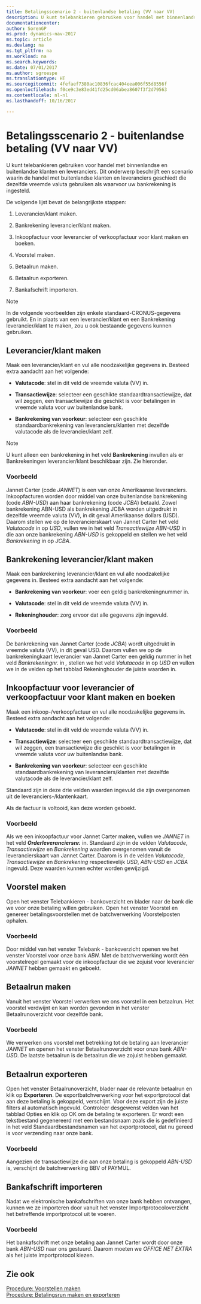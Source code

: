 ```yaml
---
title: Betalingsscenario 2 - buitenlandse betaling (VV naar VV)
description: U kunt telebankieren gebruiken voor handel met binnenlandse en buitenlandse klanten en leveranciers. Dit onderwerp beschrijft een scenario waarin de handel met buitenlandse klanten en leveranciers geschiedt die dezelfde vreemde valuta gebruiken als waarvoor uw bankrekening is ingesteld.
documentationcenter: 
author: SorenGP
ms.prod: dynamics-nav-2017
ms.topic: article
ms.devlang: na
ms.tgt_pltfrm: na
ms.workload: na
ms.search.keywords: 
ms.date: 07/01/2017
ms.author: sgroespe
ms.translationtype: HT
ms.sourcegitcommit: 4fefaef7380ac10836fcac404eea006f55d8556f
ms.openlocfilehash: f0ce9c3e83ed41fd25cd06abea8607f3f2d79563
ms.contentlocale: nl-nl
ms.lasthandoff: 10/16/2017

---
```

# <a name="payment-scenario-2---foreign-payment-fcy-to-fcy"></a>Betalingsscenario 2 - buitenlandse betaling (VV naar VV)
U kunt telebankieren gebruiken voor handel met binnenlandse en buitenlandse klanten en leveranciers. Dit onderwerp beschrijft een scenario waarin de handel met buitenlandse klanten en leveranciers geschiedt die dezelfde vreemde valuta gebruiken als waarvoor uw bankrekening is ingesteld.  
  
 De volgende lijst bevat de belangrijkste stappen:  
  
1.  Leverancier/klant maken.  
  
2.  Bankrekening leverancier/klant maken.  
  
3.  Inkoopfactuur voor leverancier of verkoopfactuur voor klant maken en boeken.  
  
4.  Voorstel maken.  
  
5.  Betaalrun maken.  
  
6.  Betaalrun exporteren.  
  
7.  Bankafschrift importeren.  
  
> [!NOTE]  
>  In de volgende voorbeelden zijn enkele standaard-CRONUS-gegevens gebruikt. En in plaats van een leverancier/klant en een Bankrekening leverancier/klant te maken, zou u ook bestaande gegevens kunnen gebruiken.  
  
## <a name="create-vendorcustomer"></a>Leverancier/klant maken  
 Maak een leverancier/klant en vul alle noodzakelijke gegevens in. Besteed extra aandacht aan het volgende:  
  
-   **Valutacode**: stel in dit veld de vreemde valuta (VV) in.  
  
-   **Transactiewijze**: selecteer een geschikte standaardtransactiewijze, dat wil zeggen, een transactiewijze die geschikt is voor betalingen in vreemde valuta voor uw buitenlandse bank.  
  
-   **Bankrekening van voorkeur**: selecteer een geschikte standaardbankrekening van leveranciers/klanten met dezelfde valutacode als de leverancier/klant zelf.  
  
> [!NOTE]  
>  U kunt alleen een bankrekening in het veld **Bankrekening** invullen als er Bankrekeningen leverancier/klant beschikbaar zijn. Zie hieronder.  
  
### <a name="example"></a>Voorbeeld  
 Jannet Carter (code *JANNET*) is een van onze Amerikaanse leveranciers. Inkoopfacturen worden door middel van onze buitenlandse bankrekening (code *ABN-USD*) aan haar bankrekening (code *JCBA*) betaald. Zowel bankrekening ABN-USD als bankrekening JCBA worden uitgedrukt in dezelfde vreemde valuta (VV), in dit geval Amerikaanse dollars (USD). Daarom stellen we op de leverancierskaart van Jannet Carter het veld *Valutacode* in op *USD*, vullen we in het veld *Transactiewijze* *ABN-USD* in die aan onze bankrekening *ABN-USD* is gekoppeld en stellen we het veld *Bankrekening* in op *JCBA*.  
  
## <a name="create-vendorcustomer-bank-account"></a>Bankrekening leverancier/klant maken  
 Maak een bankrekening leverancier/klant en vul alle noodzakelijke gegevens in. Besteed extra aandacht aan het volgende:  
  
-   **Bankrekening van voorkeur**: voer een geldig bankrekeningnummer in.  
  
-   **Valutacode**: stel in dit veld de vreemde valuta (VV) in.  
  
-   **Rekeninghouder**: zorg ervoor dat alle gegevens zijn ingevuld.  
  
### <a name="example"></a>Voorbeeld  
 De bankrekening van Jannet Carter (code *JCBA*) wordt uitgedrukt in vreemde valuta (VV), in dit geval USD. Daarom vullen we op de bankrekeningkaart leverancier van Jannet Carter een geldig nummer in het veld *Bankrekeningnr.* in *,* stellen we het veld *Valutacode* in op *USD* en vullen we in de velden op het tabblad Rekeninghouder de juiste waarden in.  
  
## <a name="create-and-post-purchase-invoice-for-vendor-or-sales-invoice-for-customer"></a>Inkoopfactuur voor leverancier of verkoopfactuur voor klant maken en boeken  
 Maak een inkoop-/verkoopfactuur en vul alle noodzakelijke gegevens in. Besteed extra aandacht aan het volgende:  
  
-   **Valutacode**: stel in dit veld de vreemde valuta (VV) in.  
  
-   **Transactiewijze**: selecteer een geschikte standaardtransactiewijze, dat wil zeggen, een transactiewijze die geschikt is voor betalingen in vreemde valuta voor uw buitenlandse bank.  
  
-   **Bankrekening van voorkeur**: selecteer een geschikte standaardbankrekening van leveranciers/klanten met dezelfde valutacode als de leverancier/klant zelf.  
  
 Standaard zijn in deze drie velden waarden ingevuld die zijn overgenomen uit de leveranciers-/klantenkaart.  
  
 Als de factuur is voltooid, kan deze worden geboekt.  
  
### <a name="example"></a>Voorbeeld  
 Als we een inkoopfactuur voor Jannet Carter maken, vullen we *JANNET* in het veld ***Orderleveranciersnr.*** in. Standaard zijn in de velden *Valutacode*, *Transactiewijze* en *Bankrekening* waarden overgenomen vanuit de leverancierskaart van Jannet Carter. Daarom is in de velden *Valutacode*, *Transactiewijze* en *Bankrekening* respectievelijk *USD*, *ABN-USD* en *JCBA* ingevuld. Deze waarden kunnen echter worden gewijzigd.  
  
## <a name="create-proposal"></a>Voorstel maken  
 Open het venster Telebankieren - bankoverzicht en blader naar de bank die we voor onze betaling willen gebruiken. Open het venster Voorstel en genereer betalingsvoorstellen met de batchverwerking Voorstelposten ophalen.  
  
### <a name="example"></a>Voorbeeld  
 Door middel van het venster Telebank - bankoverzicht openen we het venster Voorstel voor onze bank *ABN*. Met de batchverwerking wordt één voorstelregel gemaakt voor de inkoopfactuur die we zojuist voor leverancier *JANNET* hebben gemaakt en geboekt.  
  
## <a name="create-payment-history"></a>Betaalrun maken  
 Vanuit het venster Voorstel verwerken we ons voorstel in een betaalrun. Het voorstel verdwijnt en kan worden gevonden in het venster Betaalrunoverzicht voor dezelfde bank.  
  
### <a name="example"></a>Voorbeeld  
 We verwerken ons voorstel met betrekking tot de betaling aan leverancier *JANNET* en openen het venster Betaalrunoverzicht voor onze bank *ABN-USD*. De laatste betaalrun is de betaalrun die we zojuist hebben gemaakt.  
  
## <a name="export-payment-history"></a>Betaalrun exporteren  
 Open het venster Betaalrunoverzicht, blader naar de relevante betaalrun en klik op **Exporteren**. De exportbatchverwerking voor het exportprotocol dat aan deze betaling is gekoppeld, verschijnt. Voor deze export zijn de juiste filters al automatisch ingevuld. Controleer desgewenst velden van het tabblad Opties en klik op OK om de betaling te exporteren. Er wordt een tekstbestand gegenereerd met een bestandsnaam zoals die is gedefinieerd in het veld Standaardbestandsnamen van het exportprotocol, dat nu gereed is voor verzending naar onze bank.  
  
### <a name="example"></a>Voorbeeld  
 Aangezien de transactiewijze die aan onze betaling is gekoppeld *ABN-USD* is, verschijnt de batchverwerking BBV of PAYMUL.  
  
## <a name="import-bank-statement"></a>Bankafschrift importeren  
 Nadat we elektronische bankafschriften van onze bank hebben ontvangen, kunnen we ze importeren door vanuit het venster Importprotocoloverzicht het betreffende importprotocol uit te voeren.  
  
### <a name="example"></a>Voorbeeld  
 Het bankafschrift met onze betaling aan Jannet Carter wordt door onze bank *ABN-USD* naar ons gestuurd. Daarom moeten we *OFFICE NET EXTRA* als het juiste importprotocol kiezen.  
  
## <a name="see-also"></a>Zie ook  
 [Procedure: Voorstellen maken](how-to-create-proposals.md)   
 [Procedure: Betalingsrun maken en exporteren](how-to-create-and-export-payment-history.md)
